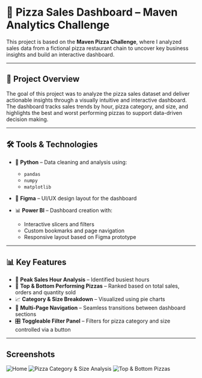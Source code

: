 # 🍕 Pizza Sales Dashboard – Maven Analytics Challenge

This project is based on the **Maven Pizza Challenge**, where I analyzed sales data from a fictional pizza restaurant chain to uncover key business insights and build an interactive dashboard.

---

## 📌 Project Overview

The goal of this project was to analyze the pizza sales dataset and deliver actionable insights through a visually intuitive and interactive dashboard. The dashboard tracks sales trends by hour, pizza category, and size, and highlights the best and worst performing pizzas to support data-driven decision making.

---

## 🛠️ Tools & Technologies

- 🐍 **Python** – Data cleaning and analysis using:
  - `pandas`
  - `numpy`
  - `matplotlib`

- 🎨 **Figma** – UI/UX design layout for the dashboard

- 📊 **Power BI** – Dashboard creation with:
  - Interactive slicers and filters
  - Custom bookmarks and page navigation
  - Responsive layout based on Figma prototype

---

## 📊 Key Features

- 📅 **Peak Sales Hour Analysis** – Identified busiest hours
- 🍕 **Top & Bottom Performing Pizzas** – Ranked based on total sales, orders and quantity sold
- 📈 **Category & Size Breakdown** – Visualized using pie charts
- 🧭 **Multi-Page Navigation** – Seamless transitions between dashboard sections
- 🎛️ **Toggleable Filter Panel** – Filters for pizza category and size controlled via a button

---

## Screenshots

![Home](<Home Page.png>) ![Pizza Category & Size Analysis](<Page 2.png>) ![Top & Bottom Pizzas](<Page 3.png>)
